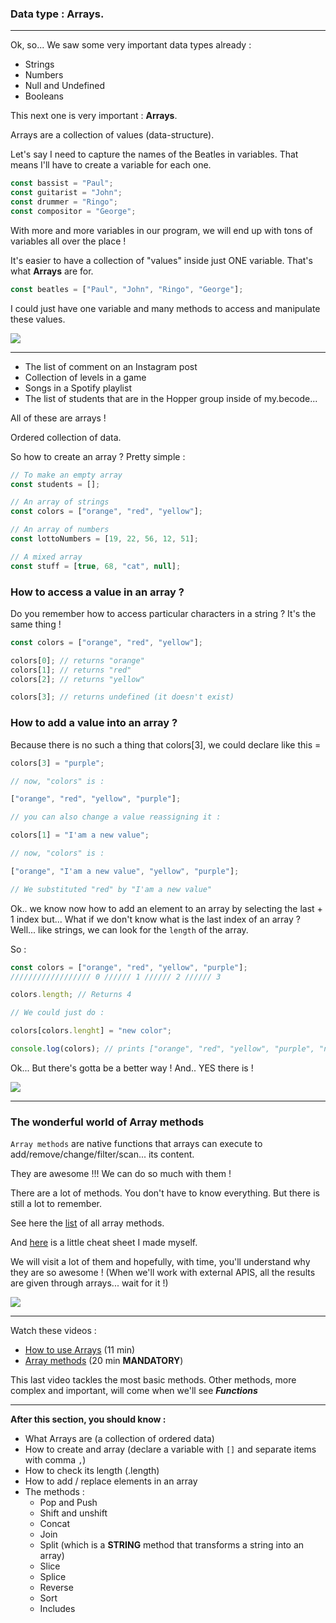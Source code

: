 ### Data type : Arrays.

---

Ok, so... We saw some very important data types already :

- Strings
- Numbers
- Null and Undefined
- Booleans

This next one is very important : **Arrays**.

Arrays are a collection of values (data-structure).

Let's say I need to capture the names of the Beatles in variables. That means I'll have to create a variable for each one.

```js
const bassist = "Paul";
const guitarist = "John";
const drummer = "Ringo";
const compositor = "George";
```

With more and more variables in our program, we will end up with tons of variables all over the place !

It's easier to have a collection of "values" inside just ONE variable. That's what **Arrays** are for.

```js
const beatles = ["Paul", "John", "Ringo", "George"];
```

I could just have one variable and many methods to access and manipulate these values.

![](https://media.giphy.com/media/DY2ujmJHaO9Vu/giphy.gif)

---

- The list of comment on an Instagram post
- Collection of levels in a game
- Songs in a Spotify playlist
- The list of students that are in the Hopper group inside of my.becode...

All of these are arrays !

Ordered collection of data.

So how to create an array ? Pretty simple :

```js
// To make an empty array
const students = [];

// An array of strings
const colors = ["orange", "red", "yellow"];

// An array of numbers
const lottoNumbers = [19, 22, 56, 12, 51];

// A mixed array
const stuff = [true, 68, "cat", null];
```

### How to access a value in an array ?

Do you remember how to access particular characters in a string ? It's the same thing !

```js
const colors = ["orange", "red", "yellow"];

colors[0]; // returns "orange"
colors[1]; // returns "red"
colors[2]; // returns "yellow"

colors[3]; // returns undefined (it doesn't exist)
```

### How to add a value into an array ?

Because there is no such a thing that colors[3], we could declare like this =

```js
colors[3] = "purple";

// now, "colors" is :

["orange", "red", "yellow", "purple"];

// you can also change a value reassigning it :

colors[1] = "I'am a new value";

// now, "colors" is :

["orange", "I'am a new value", "yellow", "purple"];

// We substituted "red" by "I'am a new value"
```

Ok.. we know now how to add an element to an array by selecting the last + 1 index but... What if we don't know what is the last index of an array ? Well... like strings, we can look for the `length` of the array.

So :

```js
const colors = ["orange", "red", "yellow", "purple"];
////////////////// 0 ////// 1 ////// 2 ////// 3

colors.length; // Returns 4

// We could just do :

colors[colors.lenght] = "new color";

console.log(colors); // prints ["orange", "red", "yellow", "purple", "new color"]
```

Ok... But there's gotta be a better way ! And.. YES there is !

![](https://media.giphy.com/media/ehPeLCjCYHRVYF4n0F/giphy.gif)

---

### The wonderful world of Array methods

`Array methods` are native functions that arrays can execute to add/remove/change/filter/scan... its content.

They are awesome !!! We can do so much with them !

There are a lot of methods. You don't have to know everything. But there is still a lot to remember.

See here the [list](https://www.programiz.com/javascript/library/array) of all array methods.

And [here](http://js-review.widopanel.com/) is a little cheat sheet I made myself.

We will visit a lot of them and hopefully, with time, you'll understand why they are so awesome ! (When we'll work with external APIS, all the results are given through arrays... wait for it !)

![](https://media.giphy.com/media/wsXVAJY8ibkqBSmjEF/giphy.gif)

---

Watch these videos :

- [How to use Arrays](https://youtu.be/K97CmrUFyQY?si=nZhtxomVNWmyxoEK) (11 min)
- [Array methods](https://youtu.be/0m3lBRVSTH8?si=8Sfi99Qh3Y_D2Ns-) (20 min **MANDATORY**)

This last video tackles the most basic methods.
Other methods, more complex and important, will come when we'll see **_Functions_**

---

**After this section, you should know :**

- What Arrays are (a collection of ordered data)
- How to create and array (declare a variable with `[]` and separate items with comma `,`)
- How to check its length (.length)
- How to add / replace elements in an array
- The methods :
  - Pop and Push
  - Shift and unshift
  - Concat
  - Join
  - Split (which is a **STRING** method that transforms a string into an array)
  - Slice
  - Splice
  - Reverse
  - Sort
  - Includes
